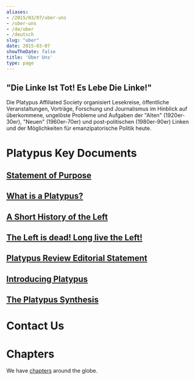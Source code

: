 ```yaml
---
aliases:
- /2015/03/07/uber-uns
- /uber-uns
- /de/uber
- /deutsch
slug: "uber"
date: 2015-03-07
showTheDate: false
title: 'Über Uns'
type: page
---
```


## "Die Linke Ist Tot! Es Lebe Die Linke!"

Die Platypus Affiliated Society organisiert Lesekreise, öffentliche Veranstaltungen, Vorträge, Forschung und Journalismus im Hinblick auf überkommene, ungelöste Probleme und Aufgaben der "Alten" (1920er-30er), "Neuen" (1960er-70er) und post-politischen (1980er-90er) Linken und der Möglichkeiten für emanzipatorische Politik heute.

# Platypus Key Documents

## [Statement of Purpose](/about/statement-of-purpose/)

## [What is a Platypus?](/about/what-is-a-platypus/)

## [A Short History of the Left](/about/a-short-history-of-the-left/)

## [The Left is dead! Long live the Left!](/about/the-left-is-dead-long-live-the-left)

## [Platypus Review Editorial Statement](/about/editorial-statement)

## [Introducing Platypus](/about/introducing-platypus)

## [The Platypus Synthesis](/about/platypus-synthesis)


# Contact Us

# Chapters

We have [chapters](/chapters) around the globe.
